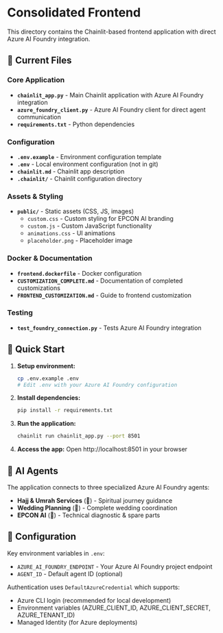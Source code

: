 # Consolidated Frontend

This directory contains the Chainlit-based frontend application with direct Azure AI Foundry integration.

## 📁 Current Files

### Core Application
- **`chainlit_app.py`** - Main Chainlit application with Azure AI Foundry integration
- **`azure_foundry_client.py`** - Azure AI Foundry client for direct agent communication
- **`requirements.txt`** - Python dependencies

### Configuration
- **`.env.example`** - Environment configuration template
- **`.env`** - Local environment configuration (not in git)
- **`chainlit.md`** - Chainlit app description
- **`.chainlit/`** - Chainlit configuration directory

### Assets & Styling
- **`public/`** - Static assets (CSS, JS, images)
  - `custom.css` - Custom styling for EPCON AI branding
  - `custom.js` - Custom JavaScript functionality
  - `animations.css` - UI animations
  - `placeholder.png` - Placeholder image

### Docker & Documentation
- **`frontend.dockerfile`** - Docker configuration
- **`CUSTOMIZATION_COMPLETE.md`** - Documentation of completed customizations
- **`FRONTEND_CUSTOMIZATION.md`** - Guide to frontend customization

### Testing
- **`test_foundry_connection.py`** - Tests Azure AI Foundry integration

## 🚀 Quick Start

1. **Setup environment:**
   ```bash
   cp .env.example .env
   # Edit .env with your Azure AI Foundry configuration
   ```

2. **Install dependencies:**
   ```bash
   pip install -r requirements.txt
   ```

3. **Run the application:**
   ```bash
   chainlit run chainlit_app.py --port 8501
   ```

4. **Access the app:**
   Open http://localhost:8501 in your browser

## 🤖 AI Agents

The application connects to three specialized Azure AI Foundry agents:
- **Hajj & Umrah Services** (🕋) - Spiritual journey guidance
- **Wedding Planning** (💒) - Complete wedding coordination  
- **EPCON AI** (🤖) - Technical diagnostic & spare parts

## 🔧 Configuration

Key environment variables in `.env`:
- `AZURE_AI_FOUNDRY_ENDPOINT` - Your Azure AI Foundry project endpoint
- `AGENT_ID` - Default agent ID (optional)

Authentication uses `DefaultAzureCredential` which supports:
- Azure CLI login (recommended for local development)
- Environment variables (AZURE_CLIENT_ID, AZURE_CLIENT_SECRET, AZURE_TENANT_ID)
- Managed Identity (for Azure deployments)
